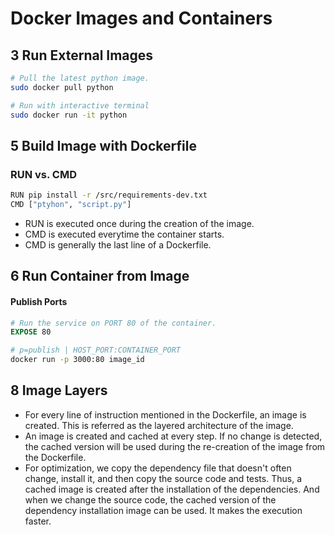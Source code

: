 # Docker Images and Containers

## 3 Run External Images

```sh
# Pull the latest python image.
sudo docker pull python

# Run with interactive terminal
sudo docker run -it python
```

## 5 Build Image with Dockerfile

### RUN vs. CMD

```sh
RUN pip install -r /src/requirements-dev.txt
CMD ["ptyhon", "script.py"]
```

- RUN is executed once during the creation of the image.
- CMD is executed everytime the container starts.
- CMD is generally the last line of a Dockerfile.

## 6 Run Container from Image

#### Publish Ports

```dockerfile
# Run the service on PORT 80 of the container.
EXPOSE 80
```

```sh
# p=publish | HOST_PORT:CONTAINER_PORT
docker run -p 3000:80 image_id
```

## 8 Image Layers

- For every line of instruction mentioned in the Dockerfile, an image is created.
This is referred as the layered architecture of the image.
- An image is created and cached at every step. If no change is detected,
the cached version will be used during the re-creation of the image from the Dockerfile.
- For optimization, we copy the dependency file that doesn't often change, install it, and then copy the source code
and tests. Thus, a cached image is created after the installation of the dependencies. And when we change the source
code, the cached version of the dependency installation image can be used. It makes the execution faster.

